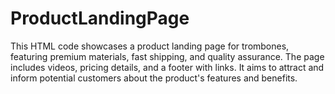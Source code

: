 # ProductLandingPage
 This HTML code showcases a product landing page for trombones, featuring premium materials, fast shipping, and quality assurance. The page includes videos, pricing details, and a footer with links. It aims to attract and inform potential customers about the product's features and benefits.
